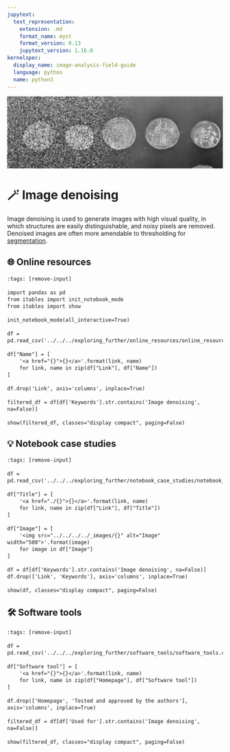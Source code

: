 ```yaml
---
jupytext:
  text_representation:
    extension: .md
    format_name: myst
    format_version: 0.13
    jupytext_version: 1.16.0
kernelspec:
  display_name: image-analysis-field-guide
  language: python
  name: python3
---
```

![denoising](../../../../images/denoising_lg.png)

# 🪄 Image denoising

Image denoising is used to generate images with high visual quality, in which structures are easily distinguishable, and noisy pixels are removed. Denoised images are often more amendable to thresholding for [segmentation](../image-segmentation/page.md).

## 🌐 Online resources

```{code-cell} ipython3
:tags: [remove-input]

import pandas as pd
from itables import init_notebook_mode
from itables import show

init_notebook_mode(all_interactive=True)

df = pd.read_csv('../../../exploring_further/online_resources/online_resources.csv')

df["Name"] = [
    '<a href="{}">{}</a>'.format(link, name)
    for link, name in zip(df["Link"], df["Name"])
]

df.drop('Link', axis='columns', inplace=True)

filtered_df = df[df['Keywords'].str.contains('Image denoising', na=False)]

show(filtered_df, classes="display compact", paging=False)
```

## 💡 Notebook case studies

```{code-cell} ipython3
:tags: [remove-input]

df = pd.read_csv('../../../exploring_further/notebook_case_studies/notebook_case_studies.csv')

df["Title"] = [
    '<a href="./{}">{}</a>'.format(link, name)
    for link, name in zip(df["Link"], df["Title"])
]

df["Image"] = [
    '<img src="../../../../_images/{}" alt="Image" width="500">'.format(image)
    for image in df["Image"]
]

df = df[df['Keywords'].str.contains('Image denoising', na=False)]
df.drop(['Link', 'Keywords'], axis='columns', inplace=True)

show(df, classes="display compact", paging=False)
```

## 🛠️ Software tools

```{code-cell} ipython3
:tags: [remove-input]

df = pd.read_csv('../../../exploring_further/software_tools/software_tools.csv')

df["Software tool"] = [
    '<a href="{}">{}</a>'.format(link, name)
    for link, name in zip(df["Homepage"], df["Software tool"])
]

df.drop(['Homepage', 'Tested and approved by the authors'], axis='columns', inplace=True)

filtered_df = df[df['Used for'].str.contains('Image denoising', na=False)]

show(filtered_df, classes="display compact", paging=False)
```